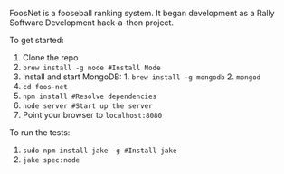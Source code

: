 FoosNet is a fooseball ranking system. It began development as a Rally Software Development hack-a-thon project.

To get started:
  1. Clone the repo
  2. `brew install -g node #Install Node`
  2. Install and start MongoDB:
    1. `brew install -g mongodb`
    2. `mongod`
  2. `cd foos-net`
  3. `npm install #Resolve dependencies`
  4. `node server #Start up the server`
  5. Point your browser to `localhost:8080`

To run the tests:
  1. `sudo npm install jake -g #Install jake`
  2. `jake spec:node`
